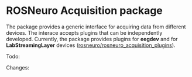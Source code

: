 # ROSNeuro Acquisition package

The package provides a generic interface for acquiring data from different devices. The interace accepts plugins that can be independently developed. Currently, the package provides plugins for **eegdev** and for **LabStreamingLayer** devices ([rosneuro/rosneuro_acquisition_plugins](https://github.com/rosneuro/rosneuro_acquisition_plugins)).



Todo:

Changes:
